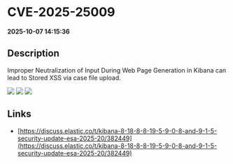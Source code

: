 # CVE-2025-25009

**2025-10-07 14:15:36**

## Description
Improper Neutralization of Input During Web Page Generation in Kibana can lead to Stored XSS via case file upload.

![](https://img.shields.io/static/v1?label=Score&message=8.7&color=red)
![](https://img.shields.io/static/v1?label=Severity&message=HIGH&color=red)
![](https://img.shields.io/static/v1?label=CWE&message=XSS&color=green)

## Links
- [https://discuss.elastic.co/t/kibana-8-18-8-8-19-5-9-0-8-and-9-1-5-security-update-esa-2025-20/382449](https://discuss.elastic.co/t/kibana-8-18-8-8-19-5-9-0-8-and-9-1-5-security-update-esa-2025-20/382449)
